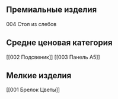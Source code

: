 ## Премиальные изделия
004 Стол из слебов
## Средне ценовая категория
[[002 Подсвеник]]
[[003 Панель А5]]
## Мелкие изделия
[[001 Брелок Цветы]]
